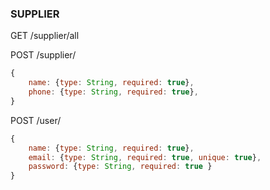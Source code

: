 ### SUPPLIER
GET /supplier/all

POST /supplier/
````javascript
{
    name: {type: String, required: true},
    phone: {type: String, required: true},
}
````


POST /user/
````javascript
{
    name: {type: String, required: true},
    email: {type: String, required: true, unique: true}, 
    password: {type: String, required: true }
}
````



